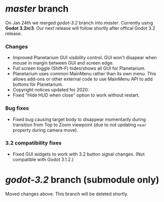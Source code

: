 # _master_ branch
On Jan 24th we merged _godot-3.2_ branch into _master_. Currently using **Godot 3.2rc3**. Our next release will follow shortly after offical Godot 3.2 release.

### Changes
* Improved Planetarium GUI visibility control. GUI won't disapear when mouse in margin between GUI and screen edge.
* Full screen toggle (Shift-F) hides/shows all GUI for Planetarium. 
* Planetarium uses common MainMenu rather than its own menu. This allows add-ons or other external code to use MainMenu API to add buttons for Planetarium.
* Copyright notices updated for 2020.
* Fixed "Hide HUD when close" option to work without restart.

### Bug fixes
* Fixed bug causing target body to disappear momentarily during transition from Top to Zoom viewpoint (due to not updating `near` property during camera move).

### 3.2 compatibility fixes
* Fixed GUI widgets to work with 3.2 button signal changes. (Not compatible with Godot 3.1.2.)

# _godot-3.2_ branch (submodule only)
Moved changes above. This branch will be deleted shortly.
